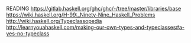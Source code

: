 READING
https://gitlab.haskell.org/ghc/ghc/-/tree/master/libraries/base
https://wiki.haskell.org/H-99:_Ninety-Nine_Haskell_Problems
http://wiki.haskell.org/Typeclassopedia
http://learnyouahaskell.com/making-our-own-types-and-typeclasses#a-yes-no-typeclass